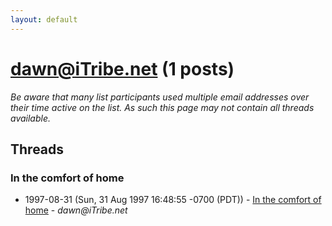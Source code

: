 ```yaml
---
layout: default
---
```


# dawn@iTribe.net (1 posts)

_Be aware that many list participants used multiple email addresses over their time active on the list. As such this page may not contain all threads available._

## Threads

### In the comfort of home
+ 1997-08-31 (Sun, 31 Aug 1997 16:48:55 -0700 (PDT)) - [In the comfort of home](/archive/1997/08/4f9fcd182c3e9c92a321b8d1af64324b9f8acd3b6eac0108ab5f3ff9c610ebc2) - _dawn@iTribe.net_

